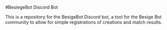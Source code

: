 #BesiegeBot Discord Bot

This is a repository for the BesigeBot Discord bot, a tool for the Besige Bot community to allow for simple registrations of creations and match results. 
